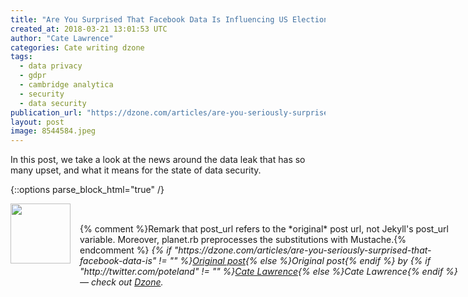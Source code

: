```yaml
---
title: "Are You Surprised That Facebook Data Is Influencing US Elections?"
created_at: 2018-03-21 13:01:53 UTC
author: "Cate Lawrence"
categories: Cate writing dzone
tags: 
  - data privacy
  - gdpr
  - cambridge analytica
  - security
  - data security
publication_url: "https://dzone.com/articles/are-you-seriously-surprised-that-facebook-data-is"
layout: post
image: 8544584.jpeg
---
```

In this post, we take a look at the news around the data leak that has so many upset, and what it means for the state of data security.


{::options parse_block_html="true" /}
<div class="author">
   <img src="http://www.rss-specifications.com/rss-spec-rss.gif" style="width: 96px; height: 96;">
   <span style="position: absolute; padding: 32px 15px;">{% comment %}Remark that post_url refers to the *original* post url, not Jekyll's post_url variable. Moreover, planet.rb preprocesses the substitutions with Mustache.{% endcomment %}
      <i>{% if "https://dzone.com/articles/are-you-seriously-surprised-that-facebook-data-is" != "" %}<a href="https://dzone.com/articles/are-you-seriously-surprised-that-facebook-data-is">Original post</a>{% else %}Original post{% endif %} by {% if "http://twitter.com/poteland" != "" %}<a href="http://twitter.com/poteland">Cate Lawrence</a>{% else %}Cate Lawrence{% endif %} &mdash; check out <a href="https://dzone.com">Dzone</a>.</i>
  </span>
</div>
